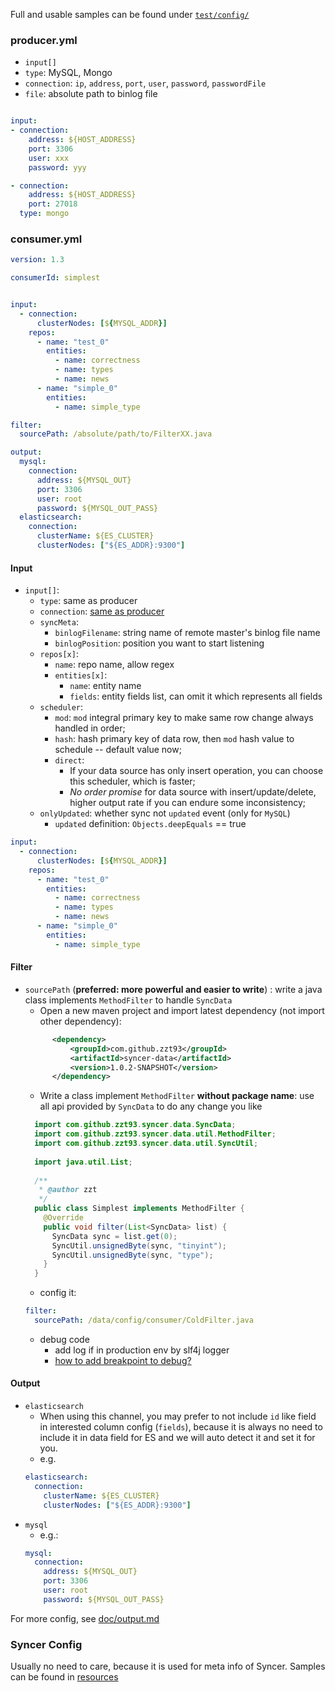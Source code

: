 
Full and usable samples can be found under [`test/config/`](test/config/)

### producer.yml
- `input[]`
 - `type`: MySQL, Mongo
 - <a name="connection"></a>`connection`: `ip`, `address`, `port`, `user`, `password`, `passwordFile`
 - `file`: absolute path to binlog file

```yaml

input:
- connection:
    address: ${HOST_ADDRESS}
    port: 3306
    user: xxx
    password: yyy

- connection:
    address: ${HOST_ADDRESS}
    port: 27018
  type: mongo
```
### <a name="consumer_config"></a>consumer.yml

```yaml
version: 1.3

consumerId: simplest


input:
  - connection:
      clusterNodes: [${MYSQL_ADDR}]
    repos:
      - name: "test_0"
        entities:
          - name: correctness
          - name: types
          - name: news
      - name: "simple_0"
        entities:
          - name: simple_type

filter:
  sourcePath: /absolute/path/to/FilterXX.java

output:
  mysql:
    connection:
      address: ${MYSQL_OUT}
      port: 3306
      user: root
      password: ${MYSQL_OUT_PASS}
  elasticsearch:
    connection:
      clusterName: ${ES_CLUSTER}
      clusterNodes: ["${ES_ADDR}:9300"]
```

#### Input
- `input[]`:
  - `type`: same as producer
  - `connection`: [same as producer](#connection)
  - `syncMeta`:
    - `binlogFilename`: string name of remote master's binlog file name
    - `binlogPosition`: position you want to start listening
  - `repos[x]`:
    - `name`: repo name, allow regex
    - `entities[x]`:
      - `name`: entity name
      - `fields`: entity fields list, can omit it which represents all fields
  - `scheduler`:
    - `mod`: `mod` integral primary key to make same row change always handled in order;
    - `hash`: hash primary key of data row, then `mod` hash value to schedule -- default value now;
    - `direct`: 
      - If your data source has only insert operation, you can choose this scheduler, which is faster;
      - *No order promise* for data source with insert/update/delete, higher output rate if you can endure some inconsistency;
  - `onlyUpdated`: whether sync not `updated` event (only for `MySQL`)
    - `updated` definition: `Objects.deepEquals` == true 

```yml
input:
  - connection:
      clusterNodes: [${MYSQL_ADDR}]
    repos:
      - name: "test_0"
        entities:
          - name: correctness
          - name: types
          - name: news
      - name: "simple_0"
        entities:
          - name: simple_type
```
#### Filter


- `sourcePath` (**preferred: more powerful and easier to write**) : write a java class implements `MethodFilter`  to handle `SyncData`
  - Open a new maven project and import latest dependency (not import other dependency):
  ```xml
        <dependency>
            <groupId>com.github.zzt93</groupId>
            <artifactId>syncer-data</artifactId>
            <version>1.0.2-SNAPSHOT</version>
        </dependency>

  ```
  - Write a class implement `MethodFilter` **without package name**: use all api provided by `SyncData` to do any change you like
  ```java
    import com.github.zzt93.syncer.data.SyncData;
    import com.github.zzt93.syncer.data.util.MethodFilter;
    import com.github.zzt93.syncer.data.util.SyncUtil;
    
    import java.util.List;
    
    /**
     * @author zzt
     */
    public class Simplest implements MethodFilter {
      @Override
      public void filter(List<SyncData> list) {
        SyncData sync = list.get(0);
        SyncUtil.unsignedByte(sync, "tinyint");
        SyncUtil.unsignedByte(sync, "type");
      }
    }

  ```
  - config it:
  ```yaml
  filter:
    sourcePath: /data/config/consumer/ColdFilter.java
  ```
  - debug code
    - add log if in production env by slf4j logger
    - [how to add breakpoint to debug?](https://github.com/zzt93/syncer/issues/18)



#### Output

- `elasticsearch`
  - When using this channel, you may prefer to not include `id` like field in interested column config (`fields`),
  because it is always no need to include it in data field for ES and we will auto detect it and set it for you.
  - e.g.
  ```yml
  elasticsearch:
    connection:
      clusterName: ${ES_CLUSTER}
      clusterNodes: ["${ES_ADDR}:9300"]

  ```
- `mysql`
  - e.g.:
  ```yml
  mysql:
    connection:
      address: ${MYSQL_OUT}
      port: 3306
      user: root
      password: ${MYSQL_OUT_PASS}
  ```
For more config, see [doc/output.md](doc/output.md)

### Syncer Config

Usually no need to care, because it is used for meta info of Syncer. Samples can be found in [resources](syncer-core/src/main/resources)

